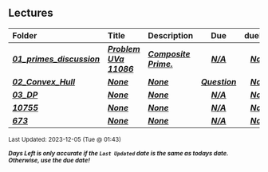 ## Lectures

| Folder | Title | Description | Due | dueDate |  |
|:------|:------|:------|:-----:|:-----:|-----|
| ***<a href="https://github.com/rugbyprof/4883-Programming_Techniques/tree/master/Lectures/01_primes_discussion">01_primes_discussion</a>*** | ***<a href="https://github.com/rugbyprof/4883-Programming_Techniques/tree/master/Lectures/01_primes_discussion"> Problem UVa 11086 </a>*** | ***<a href="https://github.com/rugbyprof/4883-Programming_Techniques/tree/master/Lectures/01_primes_discussion"> Composite Prime.</a>*** | ***<a href="https://github.com/rugbyprof/4883-Programming_Techniques/tree/master/Lectures/01_primes_discussion">N/A</a>*** | ***<a href="https://github.com/rugbyprof/4883-Programming_Techniques/tree/master/Lectures/01_primes_discussion">None</a>*** |  |
| ***<a href="https://github.com/rugbyprof/4883-Programming_Techniques/tree/master/Lectures/02_Convex_Hull">02_Convex_Hull</a>*** | ***<a href="https://github.com/rugbyprof/4883-Programming_Techniques/tree/master/Lectures/02_Convex_Hull">None</a>*** | ***<a href="https://github.com/rugbyprof/4883-Programming_Techniques/tree/master/Lectures/02_Convex_Hull">None</a>*** | ***<a href="https://github.com/rugbyprof/4883-Programming_Techniques/tree/master/Lectures/02_Convex_Hull"> Question</a>*** | ***<a href="https://github.com/rugbyprof/4883-Programming_Techniques/tree/master/Lectures/02_Convex_Hull">None</a>*** |  |
| ***<a href="https://github.com/rugbyprof/4883-Programming_Techniques/tree/master/Lectures/03_DP">03_DP</a>*** | ***<a href="https://github.com/rugbyprof/4883-Programming_Techniques/tree/master/Lectures/03_DP">None</a>*** | ***<a href="https://github.com/rugbyprof/4883-Programming_Techniques/tree/master/Lectures/03_DP">None</a>*** | ***<a href="https://github.com/rugbyprof/4883-Programming_Techniques/tree/master/Lectures/03_DP">N/A</a>*** | ***<a href="https://github.com/rugbyprof/4883-Programming_Techniques/tree/master/Lectures/03_DP">None</a>*** |  |
| ***<a href="https://github.com/rugbyprof/4883-Programming_Techniques/tree/master/Lectures/10755">10755</a>*** | ***<a href="https://github.com/rugbyprof/4883-Programming_Techniques/tree/master/Lectures/10755">None</a>*** | ***<a href="https://github.com/rugbyprof/4883-Programming_Techniques/tree/master/Lectures/10755">None</a>*** | ***<a href="https://github.com/rugbyprof/4883-Programming_Techniques/tree/master/Lectures/10755">N/A</a>*** | ***<a href="https://github.com/rugbyprof/4883-Programming_Techniques/tree/master/Lectures/10755">None</a>*** |  |
| ***<a href="https://github.com/rugbyprof/4883-Programming_Techniques/tree/master/Lectures/673">673</a>*** | ***<a href="https://github.com/rugbyprof/4883-Programming_Techniques/tree/master/Lectures/673">None</a>*** | ***<a href="https://github.com/rugbyprof/4883-Programming_Techniques/tree/master/Lectures/673">None</a>*** | ***<a href="https://github.com/rugbyprof/4883-Programming_Techniques/tree/master/Lectures/673">N/A</a>*** | ***<a href="https://github.com/rugbyprof/4883-Programming_Techniques/tree/master/Lectures/673">None</a>*** |  |

<sup>Last Updated: 2023-12-05 (Tue @ 01:43)</sup> 

<sup>***Days Left is only accurate if the `Last Updated` date is the same as todays date. Otherwise, use the due date!***</sup> 
